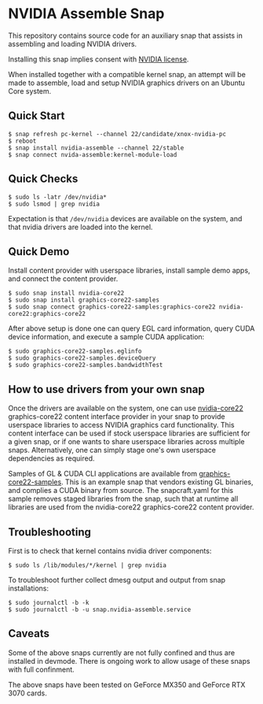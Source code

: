 # NVIDIA Assemble Snap

This repository contains source code for an auxiliary snap that
assists in assembling and loading NVIDIA drivers.

Installing this snap implies consent with [NVIDIA
license](https://www.nvidia.com/en-gb/drivers/geforce-license/).

When installed together with a compatible kernel snap, an attempt will
be made to assemble, load and setup NVIDIA graphics drivers on an
Ubuntu Core system.

## Quick Start

    $ snap refresh pc-kernel --channel 22/candidate/xnox-nvidia-pc
    $ reboot
    $ snap install nvidia-assemble --channel 22/stable
    $ snap connect nvida-assemble:kernel-module-load

## Quick Checks

    $ sudo ls -latr /dev/nvidia*
    $ sudo lsmod | grep nvidia

Expectation is that `/dev/nvidia` devices are available on the system,
and that nvidia drivers are loaded into the kernel.

## Quick Demo

Install content provider with userspace libraries, install sample demo
apps, and connect the content provider.

    $ sudo snap install nvidia-core22
    $ sudo snap install graphics-core22-samples
    $ sudo snap connect graphics-core22-samples:graphics-core22 nvidia-core22:graphics-core22

After above setup is done one can query EGL card information, query
CUDA device information, and execute a sample CUDA application:

    $ sudo graphics-core22-samples.eglinfo
    $ sudo graphics-core22-samples.deviceQuery
    $ sudo graphics-core22-samples.bandwidthTest

## How to use drivers from your own snap

Once the drivers are available on the system, one can use
[nvidia-core22](https://github.com/xnox/nvidia-core22) graphics-core22
content interface provider in your snap to provide userspace libraries
to access NVIDIA graphics card functionality. This content interface
can be used if stock userspace libraries are sufficient for a given
snap, or if one wants to share userspace libraries across multiple
snaps. Alternatively, one can simply stage one's own userspace
dependencies as required.

Samples of GL & CUDA CLI applications are available from
[graphics-core22-samples](https://github.com/xnox/graphics-core22-samples). This
is an example snap that vendors existing GL binaries, and complies a
CUDA binary from source. The snapcraft.yaml for this sample removes
staged libraries from the snap, such that at runtime all libraries are
used from the nvidia-core22 graphics-core22 content provider.

## Troubleshooting

First is to check that kernel contains nvidia driver components:

    $ sudo ls /lib/modules/*/kernel | grep nvidia

To troubleshoot further collect dmesg output and output from snap
installations:

    $ sudo journalctl -b -k
    $ sudo journalctl -b -u snap.nvidia-assemble.service

## Caveats

Some of the above snaps currently are not fully confined and thus are
installed in devmode. There is ongoing work to allow usage of these
snaps with full confinment.

The above snaps have been tested on GeForce MX350 and GeForce RTX 3070
cards.
